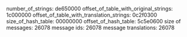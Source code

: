 number_of_strings: de650000
offset_of_table_with_original_strings: 1c000000
offset_of_table_with_translation_strings: 0c2f0300
size_of_hash_table: 00000000
offset_of_hash_table: 5c5e0600
size of messages: 26078
message ids: 26078
message translations: 26078

